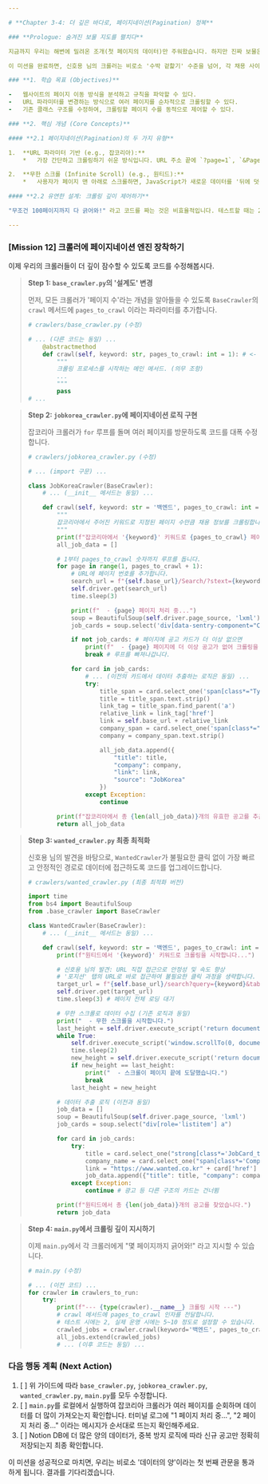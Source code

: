 ```yaml
---

# **Chapter 3-4: 더 깊은 바다로, 페이지네이션(Pagination) 정복**

### **Prologue: 숨겨진 보물 지도를 펼치다**

지금까지 우리는 해변에 밀려온 조개(첫 페이지의 데이터)만 주워왔습니다. 하지만 진짜 보물은 저 깊은 바닷속, 여러 페이지에 걸쳐 잠들어 있습니다. 이번 챕터에서는 **페이지네이션(Pagination)**, 즉 여러 페이지를 순서대로 항해하며 데이터를 수집하는 기술을 구현할 것입니다.

이 미션을 완료하면, 신호용 님의 크롤러는 비로소 '수박 겉핥기' 수준을 넘어, 각 채용 사이트가 가진 **데이터의 99% 이상을 수집할 수 있는 진정한 '탐사선'**으로 거듭나게 됩니다.

### **1. 학습 목표 (Objectives)**

-   웹사이트의 페이지 이동 방식을 분석하고 규칙을 파악할 수 있다.
-   URL 파라미터를 변경하는 방식으로 여러 페이지를 순차적으로 크롤링할 수 있다.
-   기존 클래스 구조를 수정하여, 크롤링할 페이지 수를 동적으로 제어할 수 있다.

### **2. 핵심 개념 (Core Concepts)**

#### **2.1 페이지네이션(Pagination)의 두 가지 유형**

1.  **URL 파라미터 기반 (e.g., 잡코리아):**
    *   가장 간단하고 크롤링하기 쉬운 방식입니다. URL 주소 끝에 `?page=1`, `&Page_No=2` 와 같은 파라미터를 변경하여 다음 페이지로 이동합니다. 우리는 이 숫자만 `for` 루프를 통해 1부터 5까지 증가시키면, 아주 쉽게 여러 페이지를 방문할 수 있습니다.

2.  **무한 스크롤 (Infinite Scroll) (e.g., 원티드):**
    *   사용자가 페이지 맨 아래로 스크롤하면, JavaScript가 새로운 데이터를 '뒤에 덧붙이는' 방식입니다. 별도의 페이지 URL이 존재하지 않습니다. 이 방식은 우리가 이미 `while` 루프와 `window.scrollTo`를 통해 구현해 놓았으므로, 사실상 원티드는 이미 페이지네이션이 구현된 상태나 마찬가지입니다.

#### **2.2 유연한 설계: 크롤링 깊이 제어하기**

"무조건 100페이지까지 다 긁어와!" 라고 코드를 짜는 것은 비효율적입니다. 테스트할 때는 2페이지만, 실제 운영에서는 10페이지만 긁어오고 싶을 수 있습니다. 따라서 크롤링할 페이지 수를 **함수의 파라미터**로 만들어, 외부에서 쉽게 제어할 수 있도록 설계하는 것이 중요합니다.

---
```


### **[Mission 12] 크롤러에 페이지네이션 엔진 장착하기**

이제 우리의 크롤러들이 더 깊이 잠수할 수 있도록 코드를 수정해봅시다.

> **Step 1: `base_crawler.py`의 '설계도' 변경**
>
> 먼저, 모든 크롤러가 '페이지 수'라는 개념을 알아들을 수 있도록 `BaseCrawler`의 `crawl` 메서드에 `pages_to_crawl` 이라는 파라미터를 추가합니다.
>
> ```python
> # crawlers/base_crawler.py (수정)
>
> # ... (다른 코드는 동일) ...
>     @abstractmethod
>     def crawl(self, keyword: str, pages_to_crawl: int = 1): # <- pages_to_crawl 파라미터 추가
>         """
>         크롤링 프로세스를 시작하는 메인 메서드. (의무 조항)
>         ...
>         """
>         pass
> # ...
> ```

> **Step 2: `jobkorea_crawler.py`에 페이지네이션 로직 구현**
>
> 잡코리아 크롤러가 `for` 루프를 돌며 여러 페이지를 방문하도록 코드를 대폭 수정합니다.
>
> ```python
> # crawlers/jobkorea_crawler.py (수정)
>
> # ... (import 구문) ...
>
> class JobKoreaCrawler(BaseCrawler):
>     # ... (__init__ 메서드는 동일) ...
>
>     def crawl(self, keyword: str = '백엔드', pages_to_crawl: int = 3): # <- pages_to_crawl 구현
>         """
>         잡코리아에서 주어진 키워드로 지정된 페이지 수만큼 채용 정보를 크롤링합니다.
>         """
>         print(f"잡코리아에서 '{keyword}' 키워드로 {pages_to_crawl} 페이지까지 크롤링을 시작합니다.")
>         all_job_data = []
>
>         # 1부터 pages_to_crawl 숫자까지 루프를 돕니다.
>         for page in range(1, pages_to_crawl + 1):
>             # URL에 페이지 번호를 추가합니다.
>             search_url = f"{self.base_url}/Search/?stext={keyword}&Page_No={page}"
>             self.driver.get(search_url)
>             time.sleep(3)
>
>             print(f"  - {page} 페이지 처리 중...")
>             soup = BeautifulSoup(self.driver.page_source, 'lxml')
>             job_cards = soup.select('div[data-sentry-component="CardJob"]')
>
>             if not job_cards: # 페이지에 공고 카드가 더 이상 없으면
>                 print(f"  - {page} 페이지에 더 이상 공고가 없어 크롤링을 중단합니다.")
>                 break # 루프를 빠져나갑니다.
>
>             for card in job_cards:
>                 # ... (이전의 카드에서 데이터 추출하는 로직은 동일) ...
>                 try:
>                     title_span = card.select_one('span[class*="Typography_variant_size18"]')
>                     title = title_span.text.strip()
>                     link_tag = title_span.find_parent('a')
>                     relative_link = link_tag['href']
>                     link = self.base_url + relative_link
>                     company_span = card.select_one('span[class*="Typography_variant_size16"]')
>                     company = company_span.text.strip()
>
>                     all_job_data.append({
>                         "title": title,
>                         "company": company,
>                         "link": link,
>                         "source": "JobKorea"
>                     })
>                 except Exception:
>                     continue
>
>         print(f"잡코리아에서 총 {len(all_job_data)}개의 유효한 공고를 추출했습니다.")
>         return all_job_data
> ```

> **Step 3: `wanted_crawler.py` 최종 최적화**
>
> 신호용 님의 발견을 바탕으로, `WantedCrawler`가 불필요한 클릭 없이 가장 빠르고 안정적인 경로로 데이터에 접근하도록 코드를 업그레이드합니다.
>
> ```python
> # crawlers/wanted_crawler.py (최종 최적화 버전)
>
> import time
> from bs4 import BeautifulSoup
> from .base_crawler import BaseCrawler
>
> class WantedCrawler(BaseCrawler):
>     # ... (__init__ 메서드는 동일) ...
>
>     def crawl(self, keyword: str = '백엔드', pages_to_crawl: int = 1):
>         print(f"원티드에서 '{keyword}' 키워드로 크롤링을 시작합니다...")
>
>         # 신호용 님의 발견: URL 직접 접근으로 안정성 및 속도 향상
>         # '포지션' 탭의 URL로 바로 접근하여 불필요한 클릭 과정을 생략합니다.
>         target_url = f"{self.base_url}/search?query={keyword}&tab=position"
>         self.driver.get(target_url)
>         time.sleep(3) # 페이지 전체 로딩 대기
>
>         # 무한 스크롤로 데이터 수집 (기존 로직과 동일)
>         print("  - 무한 스크롤을 시작합니다.")
>         last_height = self.driver.execute_script('return document.body.scrollHeight')
>         while True:
>             self.driver.execute_script('window.scrollTo(0, document.body.scrollHeight);')
>             time.sleep(2)
>             new_height = self.driver.execute_script('return document.body.scrollHeight')
>             if new_height == last_height:
>                 print("  - 스크롤이 페이지 끝에 도달했습니다.")
>                 break
>             last_height = new_height
>
>         # 데이터 추출 로직 (이전과 동일)
>         job_data = []
>         soup = BeautifulSoup(self.driver.page_source, 'lxml')
>         job_cards = soup.select("div[role='listitem'] a")
>
>         for card in job_cards:
>             try:
>                 title = card.select_one("strong[class*='JobCard_title']").text
>                 company_name = card.select_one("span[class*='CompanyName']").text
>                 link = "https://www.wanted.co.kr" + card['href']
>                 job_data.append({"title": title, "company": company_name, "link": link, "source": "Wanted"})
>             except Exception:
>                 continue # 광고 등 다른 구조의 카드는 건너뜀
>
>         print(f"원티드에서 총 {len(job_data)}개의 공고를 찾았습니다.")
>         return job_data
> ```

> **Step 4: `main.py`에서 크롤링 깊이 지시하기**
>
> 이제 `main.py`에서 각 크롤러에게 "몇 페이지까지 긁어와!" 라고 지시할 수 있습니다.
>
> ```python
> # main.py (수정)
>
> # ... (이전 코드) ...
> for crawler in crawlers_to_run:
>     try:
>         print(f"--- {type(crawler).__name__} 크롤링 시작 ---")
>         # crawl 메서드에 pages_to_crawl 인자를 전달합니다.
>         # 테스트 시에는 2, 실제 운영 시에는 5~10 정도로 설정할 수 있습니다.
>         crawled_jobs = crawler.crawl(keyword='백엔드', pages_to_crawl=2)
>         all_jobs.extend(crawled_jobs)
>         # ... (이후 코드는 동일) ...
> ```

### **다음 행동 계획 (Next Action)**

1.  [ ] 위 가이드에 따라 `base_crawler.py`, `jobkorea_crawler.py`, `wanted_crawler.py`, `main.py`를 모두 수정합니다.
2.  [ ] `main.py`를 로컬에서 실행하여 잡코리아 크롤러가 여러 페이지를 순회하며 데이터를 더 많이 가져오는지 확인합니다. 터미널 로그에 "1 페이지 처리 중...", "2 페이지 처리 중..." 이라는 메시지가 순서대로 뜨는지 확인해주세요.
3.  [ ] Notion DB에 더 많은 양의 데이터가, 중복 방지 로직에 따라 신규 공고만 정확히 저장되는지 최종 확인합니다.

이 미션을 성공적으로 마치면, 우리는 비로소 '데이터의 양'이라는 첫 번째 관문을 통과하게 됩니다. 결과를 기다리겠습니다.